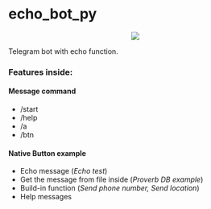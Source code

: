 # echo_bot_py
<p align="center">
	<img src="https://github.com/extsand/echo_bot_py/blob/main/app/resource/bots-min.png?raw=true" width="auto" height="auto">
</p>

Telegram bot with echo function.


### Features inside:
#### Message command
- /start
- /help
- /a
- /btn

#### Native Button example
- Echo message (_Echo test_)
- Get the message from file inside (_Proverb DB example_) 
- Build-in function (_Send phone number, Send location_)
- Help messages

